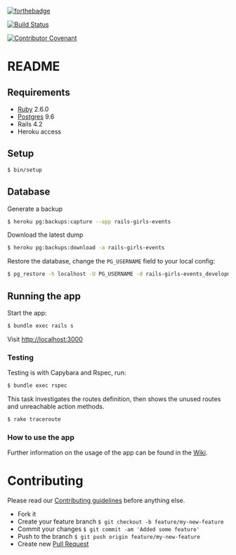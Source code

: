 [![forthebadge](https://forthebadge.com/images/badges/made-with-ruby.svg)](https://forthebadge.com)

[![Build Status](https://travis-ci.com/railsgirlssydney/rails-girls-events.svg?branch=master)](https://travis-ci.com/railsgirlssydney/rails-girls-events)

[![Contributor Covenant](https://img.shields.io/badge/Contributor%20Covenant-v1.4%20adopted-ff69b4.svg)](code-of-conduct.md)

# README

## Requirements
- [Ruby](.ruby-version) 2.6.0
- [Postgres](Gemfile#line#7) 9.6
- Rails 4.2
- Heroku access

## Setup

```bash
$ bin/setup
```

## Database 

Generate a backup

```bash
$ heroku pg:backups:capture --app rails-girls-events
```

Download the latest dump

```bash
$ heroku pg:backups:download -a rails-girls-events
```

Restore the database, change the `PG_USERNAME` field to your local config: 

```bash
$ pg_restore -h localhost -U PG_USERNAME -d rails-girls-events_development --no-owner --clean --verbose --format custom latest.dump
```

## Running the app

Start the app:

```bash
$ bundle exec rails s
```

Visit [http://localhost:3000](http://localhost:3000)

### Testing

Testing is with Capybara and Rspec, run:

```bash
$ bundle exec rspec
```

This task investigates the routes definition, then shows the unused routes and unreachable action methods.

```bash
$ rake traceroute
```

### How to use the app

Further information on the usage of the app can be found in the [Wiki](https://github.com/railsgirlssydney/rails-girls-events/wiki).

# Contributing

Please read our [Contributing guidelines](CONTRIBUTING.md) before anything else. 

- Fork it
- Create your feature branch `$ git checkout -b feature/my-new-feature`
- Commit your changes `$ git commit -am 'Added some feature'`
- Push to the branch `$ git push origin feature/my-new-feature`
- Create new [Pull Request](https://github.com/railsgirlssydney/rails-girls-events/pulls)